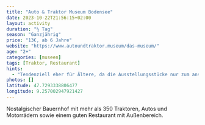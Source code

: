 ```yaml
---
title: "Auto & Traktor Museum Bodensee"
date: 2023-10-22T21:56:15+02:00
layout: activity
duration: "½ Tag"
season: "Ganzjährig"
price: "13€, ab 6 Jahre"
website: "https://www.autoundtraktor.museum/das-museum/"
age: "2+"
categories: [museen]
tags: [Traktor, Restaurant]
hints: 
  - "Tendenziell eher für Ältere, da die Ausstellungsstücke nur zum anschauen geadcht sind. In der großen Ausstellung im Untergeschoss gibt es allerdings einige Traktor-Rutschautos für die Kleinen."
photos: []
latitude: 47.7293338806477
longitude: 9.257002947921427
---
```

Nostalgischer Bauernhof mit mehr als 350 Traktoren, Autos und Motorrädern sowie einem guten Restaurant mit Außenbereich.
